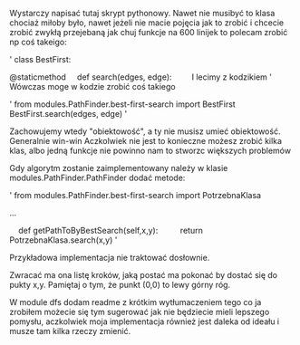 Wystarczy napisać tutaj skrypt pythonowy. Nawet nie musibyć to klasa chociaż miłoby było, nawet jeżeli nie macie pojęcia jak to zrobić i chcecie zrobić zwykłą przejebaną jak chuj funkcje na 600 linijek to polecam zrobić np coś takeigo:

'
class BestFirst:

@staticmethod
&nbsp;&nbsp;&nbsp;&nbsp;def search(edges, edge):
&nbsp;&nbsp;&nbsp;&nbsp;&nbsp;&nbsp;&nbsp;&nbsp;I lecimy z kodzikiem
'
Wówczas moge w kodzie zrobić coś takiego

'
from modules.PathFinder.best-first-search import BestFirst
BestFirst.search(edges, edge)
'

Zachowujemy wtedy "obiektowość", a ty nie musisz umieć obiektowość. Generalnie win-win
Aczkolwiek nie jest to konieczne możesz zrobić kilka klas, albo jedną funkcje nie powinno nam to stworzc większych problemów

Gdy algorytm zostanie zaimplementowany należy w klasie modules.PathFinder.PathFinder dodać metode:

'
from modules.PathFinder.best-first-search import PotrzebnaKlasa

...

&nbsp;&nbsp;&nbsp;&nbsp;def getPathToByBestSearch(self,x,y):
&nbsp;&nbsp;&nbsp;&nbsp;&nbsp;&nbsp;&nbsp;&nbsp; return PotrzebnaKlasa.search(x,y)
'

Przykładowa implementacja nie traktować dosłownie.

Zwracać ma ona listę kroków, jaką postać ma pokonać by dostać się do pukty x,y.
Pamiętaj o tym, że punkt (0,0) to lewy górny róg.

W module dfs dodam readme z krótkim wytłumaczeniem tego co ja zrobiłem możecie się tym sugerować jak nie będziecie mieli lepszego pomysłu, aczkolwiek moja implementacja również jest daleka od ideału i musze tam kilka rzeczy zmienić.
